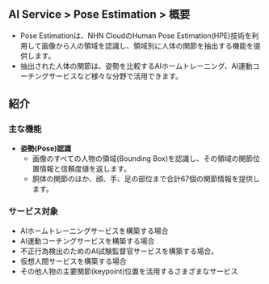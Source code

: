## AI Service > Pose Estimation > 概要

* Pose Estimationは、NHN CloudのHuman Pose Estimation(HPE)技術を利用して画像から人の領域を認識し、領域別に人体の関節を抽出する機能を提供します。
* 抽出された人体の関節は、姿勢を比較するAIホームトレーニング、AI運動コーチングサービスなど様々な分野で活用できます。

## 紹介

### 主な機能

* **姿勢(Pose)認識**
    * 画像のすべての人物の領域(Bounding Box)を認識し、その領域の関節位置情報と信頼度値を返します。
    * 胴体の関節のほか、顔、手、足の部位まで合計67個の関節情報を提供します。


### サービス対象
* AIホームトレーニングサービスを構築する場合
* AI運動コーチングサービスを構築する場合
* 不正行為検出のためのAI試験監督官サービスを構築する場合。
* 仮想人間サービスを構築する場合
* その他人物の主要関節(keypoint)位置を活用するさまざまなサービス
